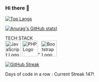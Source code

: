 ### Hi there 👋

<!--
**Jean-Noel-Esc/Jean-Noel-Esc** is a ✨ _special_ ✨ repository because its `README.md` (this file) appears on your GitHub profile.

Here are some ideas to get you started:
-->

<!--
- 🔭 I’m currently working on ...
- 🌱 I’m currently learning ...
- 👯 I’m looking to collaborate on ...
- 🤔 I’m looking for help with ...
- 💬 Ask me about ...
- 📫 How to reach me: ...
- ⚡ Fun fact: ...
-->

[![Top Langs](https://github-readme-stats.vercel.app/api/top-langs/?username=Jean-Noel-Esc&layout=compact)](https://github.com/anuraghazra/github-readme-stats)

[![Anurag's GitHub stats](https://github-readme-stats.vercel.app/api?username=Jean-Noel-Esc&count_private=true&hide=stars,prs,issues&show_icons=true))](https://github.com/anuraghazra/github-readme-stats)


<!-- <a href="https://github.com/anuraghazra/github-readme-stats">
  <img align="center" src="https://github-readme-stats.vercel.app/api/pin/?username=Jean-Noel-Esc&repo=github-readme-stats" />
</a> -->
TECH STACK 
</br>
<img src="https://cdn.worldvectorlogo.com/logos/logo-javascript.svg" alt="JavaScript Logo" width="50" height="50"/>
<img src="https://worldvectorlogo.com/fr/logo/php-1.svg" alt="PHP Logo" width="50" height="50"/>" 
<img src="https://cdn.worldvectorlogo.com/logos/bootstrap-5-1.svg" alt="Bootstrap Logo" width="50" height="50"/>

[![GitHub Streak](https://github-readme-streak-stats.herokuapp.com/?user=Jean-Noel-Esc)](https://git.io/streak-stats)


Days of code in a row : Current Streak 147!
